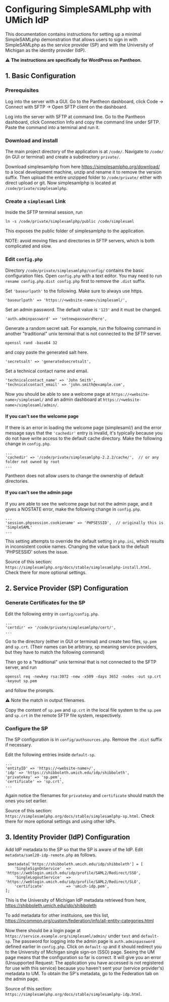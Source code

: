 # Configuring SimpleSAMLphp with UMich IdP
This documentation contains instructions for setting up a minimal SimpleSAMLphp
demonstration that allows users to sign in with SimpleSAMLphp as the service provider
(SP) and with the University of Michigan as the identity provider (IdP). 

:warning: **The instructions are specifically for WordPress on Pantheon.**

## 1. Basic Configuration
### Prerequisites
Log into the server with a GUI. Go to the Pantheon dashboard, click 
Code -> Connect with SFTP -> Open SFTP client on the dashboard.

Log into the server with SFTP at command line. Go to the Pantheon 
dashboard, click Connection Info and copy the command line under SFTP. Paste the 
command into a terminal and run it.

### Download and install
The main project directory of the application is at `/code/`.  Navigate to `/code/`
(in GUI or terminal) and create a subdirectory `private/`.

Download simplesamlphp from here https://simplesamlphp.org/download/ to a local
development machine, unzip and rename it to remove the version suffix.
Then upload the entire unzipped folder to `/code/private/` either with direct 
upload or git. Now simplesamlphp is located at `/code/private/simplesamlphp`.

### Create a `simplesaml` Link
Inside the SFTP terminal session, run
```
ln -s /code/private/simplesamlphp/public /code/simplesaml
```
This exposes the public folder of simplesamlphp to the application.

NOTE: avoid moving files and directories in SFTP servers, which is both complicated
and slow.

### Edit `config.php`
Directory `/code/private/simplesamlphp/config/` 
contains the basic configuration files. Open `config.php` with a text editor.
You may need to run `rename config.php.dist config.php` first to remove the `.dist`
suffix.

Set `'baseurlpath'` to the following. Make sure to always use https.
```
'baseurlpath' => 'https://<website-name>/simplesaml/',
```

Set an admin password. The default value is `'123'` and it must be changed.
```
'auth.adminpassword' => 'setnewpasswordhere',
```

Generate a random secret salt. For example, run the following command in another
"traditional" unix terminal that is not connected to the SFTP server.
```
openssl rand -base64 32
```
and copy paste the generated salt here.
```
'secretsalt' => 'generatedsecretsalt',
```

Set a technical contact name and email.
```
'technicalcontact_name' => 'John Smith',
'technicalcontact_email' => 'john.smith@example.com',
```

Now you should be able to see a welcome page at 
`https://<website-name>/simplesaml/` and an admin dashboard at 
`https://<website-name>/simplesaml/admin/`.

#### If you can't see the welcome page
If there is an error in loading the welcome page (simplesaml/) and the error message
says that the `'cachedir'` entry is invalid, it's typically because you do not have 
write access to the default cache directory. Make the following change 
in `config.php`.
```
...
'cachedir' => '/code/private/simplesamlphp-2.2.2/cache/',  // or any folder not owned by root
...
```
Pantheon does not allow users to change the ownership of default directories.

#### If you can't see the admin page
If you are able to see the welcome page but not the admin page, and it gives a 
NOSTATE error, make the following change in `config.php`.

```
...
'session.phpsession.cookiename' => 'PHPSESSID',  // originally this is 'SimpleSAML'
...
```
This setting attempts to override the default setting in `php.ini`, which results in
inconsistent cookie names. Changing the value back to the default 'PHPSESSID'
solves the issue.

Source of this section: 
`https://simplesamlphp.org/docs/stable/simplesamlphp-install.html`.
Check there for more optional settings.

## 2. Service Provider (SP) Configuration
### Generate Certificates for the SP
Edit the following entry in `config/config.php`.
```
...
'certdir' => '/code/private/simplesamlphp/cert/',
...
```
Go to the directory (either in GUI or terminal) and create two files, 
`sp.pem` and `sp.crt`.
(Their names can be arbitrary, sp meaning service providers, but they have to 
match the following command)

Then go to a "traditional" unix terminal that is not connected to the SFTP server,
and run
```
openssl req -newkey rsa:3072 -new -x509 -days 3652 -nodes -out sp.crt -keyout sp.pem
```
and follow the prompts.

:warning: Note the match in output filenames.

Copy the content of `sp.pem` and `sp.crt` in the local file system to 
the `sp.pem` and `sp.crt` in the remote SFTP file system, respectively.

### Configure the SP
The SP configuration is in `config/authsources.php`. Remove the `.dist` suffix if 
necessary.

Edit the following entries inside `default-sp`.
```
...
'entityID' => 'https://<website-name>/',
'idp' => 'https://shibboleth.umich.edu/idp/shibboleth',
'privatekey' => 'sp.pem',
'certificate' => 'sp.crt',
...
```
Again notice the filenames for `privatekey` and `certificate` should match the ones
you set earlier.

Source of this section:
`https://simplesamlphp.org/docs/stable/simplesamlphp-sp.html`.
Check there for more optional settings and using other IdPs.

## 3. Identity Provider (IdP) Configuration

Add IdP metadata to the SP so that the SP is aware of the IdP.
Edit `metadata/saml20-idp-remote.php` as follows.
```
 $metadata['https://shibboleth.umich.edu/idp/shibboleth'] = [
    'SingleSignOnService'  => 'https://weblogin.umich.edu/idp/profile/SAML2/Redirect/SSO',
    'SingleLogoutService'  => 'https://weblogin.umich.edu/idp/profile/SAML2/Redirect/SLO',
    'certificate'          => 'umich-idp.pem',
];
```
This is the University of Michigan IdP metadata retrieved from here, 
https://shibboleth.umich.edu/idp/shibboleth

To add metadata for other instituions, see this list, 
https://incommon.org/custom/federation/info/all-entity-categories.html

Now there should be a login page at `https://service.example.org/simplesaml/admin/`
under `test` and `default-sp`. The password for logging into the admin page is 
`auth.adminpassword` defined earlier in `config.php`. Click on `default-sp` and it 
should redirect you to the University of Michigan single sign-on (SSO) page. Seeing
the UM page means that the configuration so far is correct. It will give you an error
(Unsupported Request: The application you have accessed is not registered for 
use with this service)
because you haven't sent your (service provider's) metadata to UM. To obtain the 
SP's metadata, go to the Federation tab on the admin page.

Source of this section:
`https://simplesamlphp.org/docs/stable/simplesamlphp-idp.html`.
